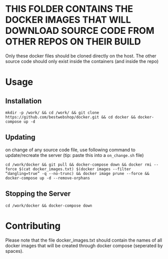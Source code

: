 # THIS FOLDER CONTAINS THE DOCKER IMAGES THAT WILL DOWNLOAD SOURCE CODE FROM OTHER REPOS ON THEIR BUILD

Only these docker files should be cloned directly on the host. The other source code should only exist inside the containers (and inside the repo)

# Usage
## Installation
```mkdir -p /work/ && cd /work/ && git clone https://github.com/bestwebshop/docker.git && cd docker && docker-compose up -d```

## Updating
on change of any source code file, use following command to update/recreate the server (tip: paste this into a `on_change.sh` file)

```cd /work/docker && git pull && docker-compose down && docker rmi --force $(cat docker_images.txt) $(docker images --filter “dangling=true” -q --no-trunc) && docker image prune --force && docker-compose up -d --remove-orphans```

## Stopping the Server

```cd /work/docker && docker-compose down```

# Contributing
Please note that the file docker_images.txt should contain the names of all docker images that will be created through docker compose (seperated by spaces).
